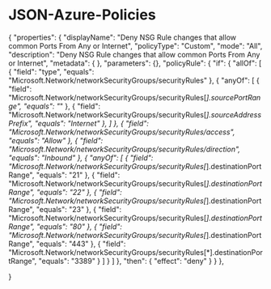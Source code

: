 # JSON-Azure-Policies


{
  "properties": {
    "displayName": "Deny NSG Rule changes that allow common Ports From Any or Internet",
    "policyType": "Custom",
    "mode": "All",
    "description": "Deny NSG Rule changes that allow common Ports From Any or Internet",
    "metadata": {
    },
    "parameters": {},
    "policyRule": {
      "if": {
            "allOf": [
              {
                "field": "type",
                "equals": "Microsoft.Network/networkSecurityGroups/securityRules"
              },
              {
                "anyOf": [
                	{
	                  "field": "Microsoft.Network/networkSecurityGroups/securityRules[*].sourcePortRange",
					"equals": "*"
					},
					{
					"field": "Microsoft.Network/networkSecurityGroups/securityRules[*].sourceAddressPrefix",
					"equals": "Internet"
					},
       	        ]
              },
              {
                "field": "Microsoft.Network/networkSecurityGroups/securityRules/access",
                "equals": "Allow"
              },
	      {
		"field": "Microsoft.Network/networkSecurityGroups/securityRules/direction",
		"equals": "Inbound"
	      },
              {
                "anyOf": [
						  {
                            "field": "Microsoft.Network/networkSecurityGroups/securityRules[*].destinationPortRange",
                            "equals": "21"
                          },
						  {
                            "field": "Microsoft.Network/networkSecurityGroups/securityRules[*].destinationPortRange",
                            "equals": "22"
                          },
						  {
                            "field": "Microsoft.Network/networkSecurityGroups/securityRules[*].destinationPortRange",
                            "equals": "23"
                          },
                          {
                            "field": "Microsoft.Network/networkSecurityGroups/securityRules[*].destinationPortRange",
                            "equals": "80"
                          },
						  {
                            "field": "Microsoft.Network/networkSecurityGroups/securityRules[*].destinationPortRange",
                            "equals": "443"
                          },
						  {
                            "field": "Microsoft.Network/networkSecurityGroups/securityRules[*].destinationPortRange",
                            "equals": "3389"
                          }
                ]
              }
            ]
      },
      "then": {
        "effect": "deny"
      }
    }
  },

  }
